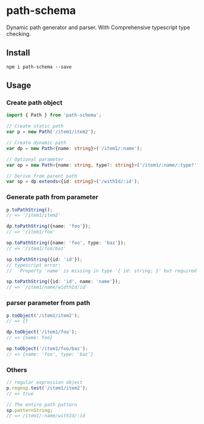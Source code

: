 # path-schema

Dynamic path generator and parser. With Comprehensive typescript type checking.

## Install

```
npm i path-schema --save
```

## Usage

### Create path object

```typescript
import { Path } from 'path-schema';

// Create static path
var p = new Path('/item1/item2');

// Create dynamic path
var dp = new Path<{name: string}>('/item1/:name');

// Optional parameter
var op = new Path<{name: string, type?: string}>('/item1/:name/:type?');

// Derive from parent path
var sp = dp.extends<{id: string}>('/withId/:id');
```

### Generate path from parameter

```typescript
p.toPathString();
// => '/item1/item2'

dp.toPathString({name: 'foo'});
// => '/item1/foo'

op.toPathString({name: 'foo', type: 'baz'});
// => '/item1/foo/baz'

sp.toPathString({id: 'id'});
// typescript error:
//   Property 'name' is missing in type '{ id: string; }' but required in type '{ name: string; }'.

sp.toPathString({id: 'id', name: 'name'});
// => '/item1/name/widthId/id'
```

### parser parameter from path
```typescript
p.toObject('/item1/item2');
// => {}

dp.toObject('/item1/foo');
// => {name: foo}

op.toObject('/item1/foo/baz');
// => {name: 'foo', type: 'baz'}
```

### Others

```typescript
// regular expression object
p.regexp.test('/item1/item2');
// => true

// The entire path pattern
sp.patternString;
// => /item1/:name/withId/:id
```
